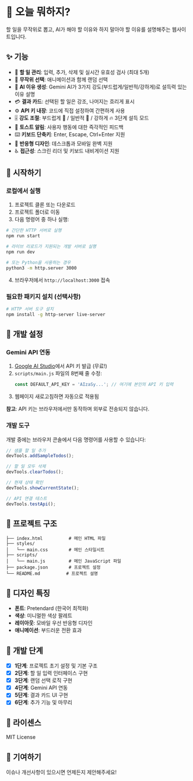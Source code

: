 # 🎯 오늘 뭐하지?

할 일을 무작위로 뽑고, AI가 해야 할 이유와 하지 말아야 할 이유를 설명해주는 웹사이트입니다.

## ✨ 기능

- 📝 **할 일 관리**: 입력, 추가, 삭제 및 실시간 유효성 검사 (최대 5개)
- 🎲 **무작위 선택**: 애니메이션과 함께 랜덤 선택
- 🤖 **AI 이유 생성**: Gemini AI가 3가지 강도(부드럽게/일반적/강하게)로 설득력 있는 이유 설명
- 💳 **결과 카드**: 선택된 할 일은 강조, 나머지는 흐리게 표시
- ⚙️ **API 키 내장**: 코드에 직접 설정하여 간편하게 사용
- 🎚️ **강도 조절**: 부드럽게 🌸 / 일반적 💬 / 강하게 🔥 3단계 설득 모드
- 🎯 **토스트 알림**: 사용자 행동에 대한 즉각적인 피드백
- ⌨️ **키보드 단축키**: Enter, Escape, Ctrl+Enter 지원
- 📱 **반응형 디자인**: 데스크톱과 모바일 완벽 지원
- ♿ **접근성**: 스크린 리더 및 키보드 내비게이션 지원

## 🚀 시작하기

### 로컬에서 실행

1. 프로젝트 클론 또는 다운로드
2. 프로젝트 폴더로 이동
3. 다음 명령어 중 하나 실행:

```bash
# 간단한 HTTP 서버로 실행
npm run start

# 라이브 리로드가 지원되는 개발 서버로 실행
npm run dev

# 또는 Python을 사용하는 경우
python3 -m http.server 3000
```

4. 브라우저에서 `http://localhost:3000` 접속

### 필요한 패키지 설치 (선택사항)

```bash
# HTTP 서버 도구 설치
npm install -g http-server live-server
```

## 🔧 개발 설정

### Gemini API 연동

1. [Google AI Studio](https://aistudio.google.com/app/apikey)에서 API 키 발급 (무료!)
2. `scripts/main.js` 파일의 8번째 줄 수정:
   ```javascript
   const DEFAULT_API_KEY = 'AIzaSy...'; // 여기에 본인의 API 키 입력
   ```
3. 웹페이지 새로고침하면 자동으로 적용됨

**참고**: API 키는 브라우저에서만 동작하며 외부로 전송되지 않습니다.

### 개발 도구

개발 중에는 브라우저 콘솔에서 다음 명령어를 사용할 수 있습니다:

```javascript
// 샘플 할 일 추가
devTools.addSampleTodos();

// 할 일 모두 삭제
devTools.clearTodos();

// 현재 상태 확인
devTools.showCurrentState();

// API 연결 테스트
devTools.testApi();
```

## 📁 프로젝트 구조

```
├── index.html          # 메인 HTML 파일
├── styles/
│   └── main.css        # 메인 스타일시트
├── scripts/
│   └── main.js         # 메인 JavaScript 파일
├── package.json        # 프로젝트 설정
└── README.md          # 프로젝트 설명
```

## 🎨 디자인 특징

- **폰트**: Pretendard (한국어 최적화)
- **색상**: 미니멀한 색상 팔레트
- **레이아웃**: 모바일 우선 반응형 디자인
- **애니메이션**: 부드러운 전환 효과

## 🚧 개발 단계

- [x] **1단계**: 프로젝트 초기 설정 및 기본 구조
- [x] **2단계**: 할 일 입력 인터페이스 구현
- [x] **3단계**: 랜덤 선택 로직 구현
- [x] **4단계**: Gemini API 연동
- [x] **5단계**: 결과 카드 UI 구현
- [x] **6단계**: 추가 기능 및 마무리

## 📝 라이센스

MIT License

## 🤝 기여하기

이슈나 개선사항이 있으시면 언제든지 제안해주세요!